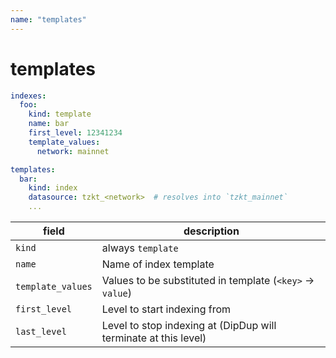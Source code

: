 ```yaml
---
name: "templates"
---
```


# templates

```yaml
indexes:
  foo:
    kind: template
    name: bar
    first_level: 12341234
    template_values:
      network: mainnet

templates:
  bar:
    kind: index
    datasource: tzkt_<network>  # resolves into `tzkt_mainnet`
    ...
```

| field | description |
| - | - |
| `kind` | always `template` |
| `name` | Name of index template |
| `template_values` | Values to be substituted in template (`<key>` → `value`) |
| `first_level` | Level to start indexing from |
| `last_level` | Level to stop indexing at (DipDup will terminate at this level) |
